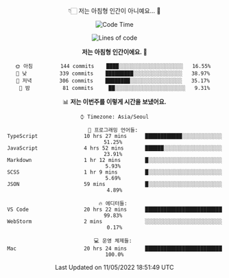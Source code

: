 <div align='center'>
 
👇🏻 저는 아침형 인간이 아니예요... 🙊
 
<!--START_SECTION:waka-->
![Code Time](http://img.shields.io/badge/Code%20Time-1%2C450%20hrs%2014%20mins-blue)

![Lines of code](https://img.shields.io/badge/%EC%A0%80%EB%8A%94%20%EC%97%AC%ED%83%9C%EA%B9%8C%EC%A7%80%20-224%20Thousand%20%EC%A4%84%EC%9D%98%20%EC%BD%94%EB%93%9C%EB%A5%BC%20%EC%9E%91%EC%84%B1%ED%96%88%EC%96%B4%EC%9A%94.-blue)

**저는 아침형 인간이에요. 🐤** 

```text
🌞 아침         144 commits    ████░░░░░░░░░░░░░░░░░░░░░   16.55% 
🌆 낮　         339 commits    █████████░░░░░░░░░░░░░░░░   38.97% 
🌃 저녁         306 commits    ████████░░░░░░░░░░░░░░░░░   35.17% 
🌙 밤　         81 commits     ██░░░░░░░░░░░░░░░░░░░░░░░   9.31%

```


📊 **저는 이번주를 이렇게 시간을 보냈어요.** 

```text
⌚︎ Timezone: Asia/Seoul

💬 프로그래밍 언어들: 
TypeScript               10 hrs 27 mins      ████████████░░░░░░░░░░░░░   51.25% 
JavaScript               4 hrs 52 mins       ██████░░░░░░░░░░░░░░░░░░░   23.91% 
Markdown                 1 hr 12 mins        █░░░░░░░░░░░░░░░░░░░░░░░░   5.93% 
SCSS                     1 hr 9 mins         █░░░░░░░░░░░░░░░░░░░░░░░░   5.69% 
JSON                     59 mins             █░░░░░░░░░░░░░░░░░░░░░░░░   4.89%

🔥 에디터들: 
VS Code                  20 hrs 22 mins      █████████████████████████   99.83% 
WebStorm                 2 mins              ░░░░░░░░░░░░░░░░░░░░░░░░░   0.17%

💻 운영 체제들: 
Mac                      20 hrs 24 mins      █████████████████████████   100.0%

```


 Last Updated on 11/05/2022 18:51:49 UTC
<!--END_SECTION:waka-->
 </div>
<!---
Emewjin/Emewjin is a ✨ special ✨ repository because its `README.md` (this file) appears on your GitHub profile.
You can click the Preview link to take a look at your changes.
--->
